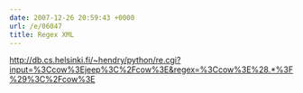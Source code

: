 ```yaml
---
date: 2007-12-26 20:59:43 +0000
url: /e/06047
title: Regex XML
---
```


http://db.cs.helsinki.fi/~hendry/python/re.cgi?input=%3Ccow%3Ejeep%3C%2Fcow%3E&regex=%3Ccow%3E%28.*%3F%29%3C%2Fcow%3E
